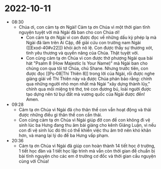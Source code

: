 # 2022-10-11
- 08:30
	- Chúa ơi, con cảm tạ ơn Ngài! Cảm tạ ơn Chúa vì một thời gian tĩnh nguyện tuyệt vời mà Ngài đã ban cho con Chúa ơi!
		- Con cảm tạ ơn Ngài vì con được đọc về những dấu kỳ phép lạ mà Ngài đã làm trên Ai Cập, để giải cứu con trường nam Ngài ([[Exod-40#v22]]) khỏi ách nô lệ. Con được thấy sự thương xót, tình yêu thương và quyền năng của Chúa. Thật tuyệt vời.
		- Con cũng cảm tạ ơn Chúa vì con được thờ phượng Ngài qua bài hát "Psalm 8 (How Majestic Is Your Name)" mà Ngài ban cho chúng con qua tôi tớ Chúa, chú Shane. Nhưng trước tiên, con được đọc  [[Ps-08|Thi Thiên 8]] trong lời của Ngài, rồi được nghe giảng giải về Thi Thiên này và được Chúa phán bảo rằng: chính qua những người nhỏ mọn nhất mà Ngài "xây dựng thành lũy," chính qua môi miệng trẻ thơ, trẻ con đương bú, loài người được tạo dựng nên từ bụi đất mà vương quốc của Ngài được đến! Amen.
- 09:28
	- Cảm tạ ơn Chúa vì Ngài đã cho thân thể con vẫn hoạt động và thải được những điều gì thân thể con cần thải.
	- Con cũng cảm tạ ơn Chúa vì Ngài giúp đỡ con để con không đi vệ sinh lúc ba Hưng đang thu âm bài giảng cho kênh Giảng Luận, vì nếu con đi vệ sinh lúc đó thì có thể khiến việc thu âm trở nên khó khăn hơn, và mang lại lý do để ba Hưng vấp phạm.
- 20:36
	- Cảm tạ ơn Chúa vì Ngài đã giúp con hoàn thành 14 tiết học ở trường, 1 tiết học đàn và 1 tiết học lập trình mà vẫn còn thời gian để chuẩn bị bài tĩnh nguyện cho các em ở trường cơ đốc và thời gian cầu nguyện cùng với Chúa! 